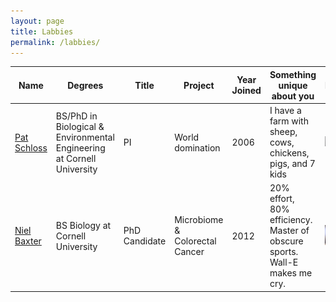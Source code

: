 ```yaml
---
layout: page
title: Labbies
permalink: /labbies/
---
```


Name | Degrees | Title |  Project | Year Joined | Something unique about you | Picture
------------|-------------|-----------|------------|------|-------------------|-----------
[Pat Schloss](https://pschloss.github.io) | BS/PhD in Biological & Environmental Engineering at Cornell University | PI | World domination | 2006 | I have a farm with sheep, cows, chickens, pigs, and 7 kids | <img src="../img/pschloss.png" style="width: 400px;"/>
[Niel Baxter](https://nbaxter13.github.io) | BS Biology at Cornell University | PhD Candidate | Microbiome & Colorectal Cancer | 2012 | 20% effort, 80% efficiency. Master of obscure sports. Wall-E makes me cry. | <img src="img/niel.png" style="width: 400px;"/>
